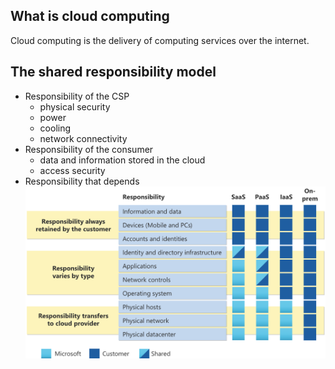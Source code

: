 ## What is cloud computing
Cloud computing is the delivery of computing services over the internet.

## The shared responsibility model
- Responsibility of the CSP
  - physical security
  - power
  - cooling
  - network connectivity
- Responsibility of the consumer
  - data and information stored in the cloud
  - access security
- Responsibility that depends
![responsibility model](images/responsibility_model.png)
